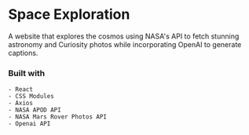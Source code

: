 # Space Exploration

A website that explores the cosmos using NASA's API to fetch stunning astronomy and Curiosity photos while incorporating OpenAI to generate captions.

### Built with

```
- React
- CSS Modules
- Axios
- NASA APOD API
- NASA Mars Rover Photos API
- Openai API
```
